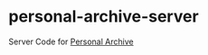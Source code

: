 # personal-archive-server
Server Code for [Personal Archive](https://personalarchive.herokuapp.com)
